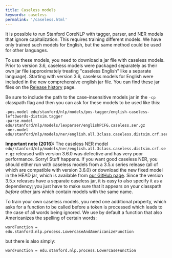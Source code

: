 ```yaml
---
title: Caseless models
keywords: caseless
permalink: '/caseless.html'
---
```


It is possible to run Stanford CoreNLP with tagger, parser, and NER
models that ignore capitalization. This requires training different
models. We have only trained such models
for English, but the same method could be used for other languages. 

To use these models, you need to download a jar file with caseless
models. Prior to version 3.6, caseless models were packaged separately as
their own jar file (approximately treating "caseless English" like a
separate language). Starting with version 3.6, caseless models for
English were included in the new comprehensive english jar file. You
can find these jar files on the [Release history](history.html) page.

Be sure to include the path to the case-insensitive models jar in the
`-cp` classpath flag and then you can 
ask for these models to be used like this:

```
-pos.model edu/stanford/nlp/models/pos-tagger/english-caseless-left3words-distsim.tagger
-parse.model edu/stanford/nlp/models/lexparser/englishPCFG.caseless.ser.gz
-ner.model edu/stanford/nlp/models/ner/english.all.3class.caseless.distsim.crf.ser.gz,edu/stanford/nlp/models/ner/english.muc.7class.caseless.distsim.crf.ser.gz,edu/stanford/nlp/models/ner/english.conll.4class.caseless.distsim.crf.ser.gz
```

**Important note (2016):** The caseless NER model
  `edu/stanford/nlp/models/ner/english.all.3class.caseless.distsim.crf.ser.gz`
  released with version 3.6.0 was defective and has very poor
  performance. Sorry! Stuff happens. If you want good caseless NER,
  you should either run with caseless models from a 3.5.x series
  release (all of which are compatible with version 3.6.0) or download
  the new fixed model in the HEAD jar, which is available from
  [our GitHub page](https://github.com/stanfordnlp/CoreNLP). Since the
  version 3.5.x releases have a separate caseless jar, it is easy to
  also specify it as a dependency; you just have to make sure that it
  appears on your classpath *before* other jars which contain models
  with the same name.

To train your own caseless models, you need one additional property,
which asks for a function to be called before a token is processed
which leads to the case of all words being ignored. We use by default
a function that also Americanizes the spelling of certain words:

```
wordFunction = edu.stanford.nlp.process.LowercaseAndAmericanizeFunction
```

but there is also simply:

```
wordFunction = edu.stanford.nlp.process.LowercaseFunction
```

